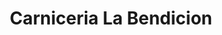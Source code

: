 ---
title: "Carniceria La Bendicion"
url: /san-lucas-sacatepequez/carniceria-la-bendicion/
shop: Metzgerei
---